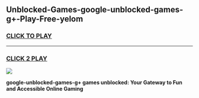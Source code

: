 
## Unblocked-Games-google-unblocked-games-g+-Play-Free-yelom
<h3>
<a href="https://premium76.site?title=google-unblocked-games-g+&ref=10A">CLICK TO PLAY</a></h3>
<hr>

<h3>
<a href="https://premium76.site?title=google-unblocked-games-g+&ref=10A">CLICK 2 PLAY</a>
  
</h3>

<a href="https://premium76.site?title=google-unblocked-games-g+&ref=10A"><img src="https://clearcache.store/games.png"></a>


**google-unblocked-games-g+ games unblocked: Your Gateway to Fun and Accessible Online Gaming**
